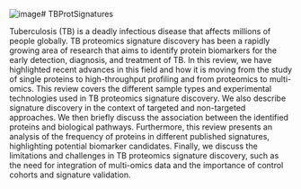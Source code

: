 ![image](https://github.com/zmousavian/TBProtSignatures/assets/6417359/dc892d30-2d4c-4a59-a12b-6fa1d591a6ff)# TBProtSignatures

Tuberculosis (TB) is a deadly infectious disease that affects millions of people globally. TB proteomics signature discovery has been a rapidly growing area of research that aims to identify protein biomarkers for the early detection, diagnosis, and treatment of TB. In this review, we have highlighted recent advances in this field and how it is moving from the study of single proteins to high-throughput profiling and from proteomics to multi-omics. This review covers the different sample types and experimental technologies used in TB proteomics signature discovery. We also describe signature discovery in the context of targeted and non-targeted approaches. We then briefly discuss the association between the identified proteins and biological pathways. Furthermore, this review presents an analysis of the frequency of proteins in different published signatures, highlighting potential biomarker candidates. Finally, we discuss the limitations and challenges in TB proteomics signature discovery, such as the need for integration of multi-omics data and the importance of control cohorts and signature validation. 
